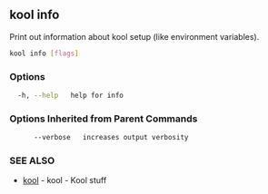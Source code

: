 ## kool info

Print out information about kool setup (like environment variables).

```bash
kool info [flags]
```

### Options

```bash
  -h, --help   help for info
```

### Options Inherited from Parent Commands

```bash
      --verbose   increases output verbosity
```

### SEE ALSO

* [kool](kool)	 - kool - Kool stuff

